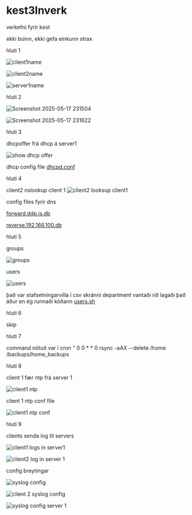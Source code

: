 # kest3lnverk
verkefni fyrir kest


ekki búinn, ekki gefa einkunn strax


hluti 1

![client1name](https://github.com/user-attachments/assets/7752c60c-7567-4e40-9d59-5c2a55f0f2ce)

![client2name](https://github.com/user-attachments/assets/4bfff0d6-41f3-4aa2-a131-639abc30f839)

![server1name](https://github.com/user-attachments/assets/ce0a5e40-ed73-461e-9759-2f1ef31eeff9)



hluti 2

![Screenshot 2025-05-17 231504](https://github.com/user-attachments/assets/e9953633-4adf-432b-a367-7832c2e54a9d)

![Screenshot 2025-05-17 231622](https://github.com/user-attachments/assets/f63b543c-edc7-4c4c-847f-b52a04acd179)


hluti 3

dhcpoffer frá dhcp á server1

![show dhcp offer](https://github.com/user-attachments/assets/db9d515d-3d46-4923-904d-d4ae5e438826)

dhcp config file [dhcpd.conf](dhcpd.conf)



hluti 4

client2 nslookup client 1
![client2 looksup client1](https://github.com/user-attachments/assets/5ae12ac8-0a76-4d93-81ea-fad4f12adc1f)

config files fyrir dns

[forward.ddp.is.db](forward.ddp.is.db)

[reverse.192.168.100.db](reverse.192.168.100.db)



hluti 5

groups

![groups](https://github.com/user-attachments/assets/116a91c9-6571-4da7-a839-bae6d8851682)

users

![users](https://github.com/user-attachments/assets/fb0e6862-91af-4518-9127-e10e81743a4a)

það var stafsetningarvilla í csv skránni department vantaði rið lagaði það áður en ég runnaði kóðann
[users.sh](users.sh)

hluti 6 

skip


hluti 7

command nötuð var í cron " 0 0 * * 0 rsync -aAX --delete /home /backups/home_backups

hluti 8

client 1 fær ntp frá server 1

![client1 ntp](https://github.com/user-attachments/assets/522ae237-a3ca-4041-aee2-260dec3c2716)

client 1 ntp conf file

![client1 ntp conf](https://github.com/user-attachments/assets/bcebaf87-cbc3-4ff7-8e00-72aaf44b4c70)


hluti 9

clients senda log til servers


![client1 logs in server1](https://github.com/user-attachments/assets/5f0853b5-9771-4e35-adbe-f9b173cf5579)

![client2 log in server 1](https://github.com/user-attachments/assets/554ad4df-f2ac-41d6-b5d4-8c4df70d1443)


config breytingar

![syslog config](https://github.com/user-attachments/assets/91cf2dcf-cee6-420b-ae89-e5aad3d36155)

![client 2 syslog config](https://github.com/user-attachments/assets/a66a52dd-697e-4e56-b4e6-3ec4090a403f)

![syslog config server 1](https://github.com/user-attachments/assets/9b1aec8c-f39c-453c-82d1-f210abb6344f)




